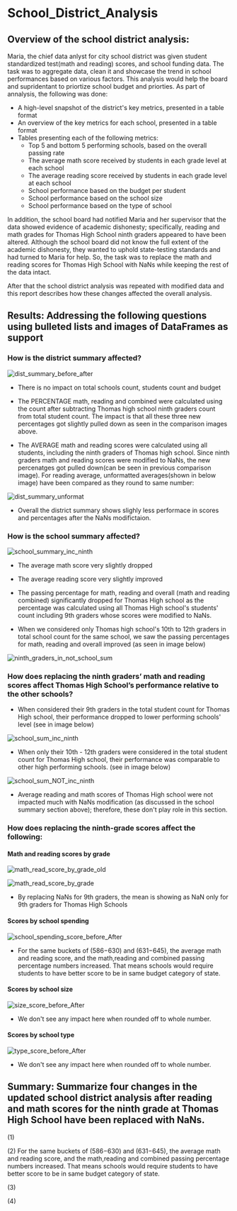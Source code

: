 # School_District_Analysis

## Overview of the school district analysis:
Maria, the chief data anlyst for city school district was given student standardized test(math and reading) scores, and school funding data. The task was to aggregate data, clean it and showcase the trend in school performances based on various factors. This analysis would help the board and supridentant to priortize school budget and priorties. As part of annalysis, the following was done:

* A high-level snapshot of the district's key metrics, presented in a table format
* An overview of the key metrics for each school, presented in a table format
* Tables presenting each of the following metrics:
    *   Top 5 and bottom 5 performing schools, based on the overall passing rate
    *   The average math score received by students in each grade level at each school
    *   The average reading score received by students in each grade level at each school
    *   School performance based on the budget per student
    *   School performance based on the school size 
    *   School performance based on the type of school

In addition, the school board had notified Maria and her supervisor that the data showed evidence of academic dishonesty; specifically, reading and math grades for Thomas High School ninth graders appeared to have been altered. Although the school board did not know the full extent of the academic dishonesty, they wanted to uphold state-testing standards and had turned to Maria for help. So, the task was to replace the math and reading scores for Thomas High School with NaNs while keeping the rest of the data intact. 

After that the school district analysis was repeated with modified data and this report describes how these changes affected the overall analysis.


## Results: Addressing the following questions using bulleted lists and images of DataFrames as support

### How is the district summary affected?

![dist_summary_before_after](https://github.com/Meghajain84/School_District_Analysis/blob/main/Resources/dist_summary_before_after.PNG)
    
* There is no impact on total schools count, students count and budget
        
* The PERCENTAGE math, reading and combined were calculated using the count after subtracting Thomas high school ninth graders count from total student count. The impact is that all these three new percentages got slightly pulled down as seen in the comparison images above.

* The AVERAGE math and reading scores were calculated using all students, including the ninth graders of Thomas high school. Since ninth graders math and reading scores were modified to NaNs, the new percenatges got pulled down(can be seen in previous comparison image). For reading average, unformatted averages(shown in below image) have been compared as they round to same number: 

![dist_summary_unformat](https://github.com/Meghajain84/School_District_Analysis/blob/main/Resources/dist_summary_unformat.PNG)

* Overall the district summary shows slighly less performace in scores and percentages after the NaNs modifictaion.

    
### How is the school summary affected?

![school_summary_inc_ninth](https://github.com/Meghajain84/School_District_Analysis/blob/main/Resources/school_summary_inc_ninth.PNG)
    
* The average math score very slightly dropped

* The average reading score very slightly improved

* The passing percentage for math, reading and overall (math and reading combined) significantly dropped for Thomas High school as the percentage was calculated using all Thomas High school's students' count including 9th graders whose scores were modified to NaNs. 

* When we considered only Thomas high school's 10th to 12th graders in total school count for the same school, we saw the passing percentages for math, reading and overall improved (as seen in image below)

![ninth_graders_in_not_school_sum](https://github.com/Meghajain84/School_District_Analysis/blob/main/Resources/ninth_graders_in_not_school_sum.PNG)
    
        
### How does replacing the ninth graders’ math and reading scores affect Thomas High School’s performance relative to the other schools?

* When considered their 9th graders in the total student count for Thomas High school, their performance dropped to lower performing schools' level (see in image below)

![school_sum_inc_ninth](https://github.com/Meghajain84/School_District_Analysis/blob/main/Resources/school_sum_inc_ninth.PNG)

* When only their 10th - 12th graders were considered in the total student count for Thomas High school, their performance was comparable to other high performing schools. (see in image below)

![school_sum_NOT_inc_ninth](https://github.com/Meghajain84/School_District_Analysis/blob/main/Resources/school_sum_NOT_inc_ninth.PNG) 

* Average reading and math scores of Thomas High school were not impacted much with NaNs modification (as discussed in the school summary section above); therefore, these don't play role in this section.

### How does replacing the ninth-grade scores affect the following:

#### Math and reading scores by grade

![math_read_score_by_grade_old](https://github.com/Meghajain84/School_District_Analysis/blob/main/Resources/school_sum_NOT_inc_ninth.PNG)

![math_read_score_by_grade](https://github.com/Meghajain84/School_District_Analysis/blob/main/Resources/school_sum_NOT_inc_ninth.PNG)

* By replacing NaNs for 9th graders, the mean is showing as NaN only for 9th graders for Thomas High Schools

#### Scores by school spending

![school_spending_score_before_After](https://github.com/Meghajain84/School_District_Analysis/blob/main/Resources/school_sum_NOT_inc_ninth.PNG)

* For the same buckets of ($586-$630) and ($631-$645), the average math and reading score, and the math,reading and combined passing percentage numbers increased. That means schools would require students to have better score to be in same budget category of state.

#### Scores by school size

![size_score_before_After](https://github.com/Meghajain84/School_District_Analysis/blob/main/Resources/school_sum_NOT_inc_ninth.PNG)

* We don't see any impact here when rounded off to whole number.

#### Scores by school type

![type_score_before_After](https://github.com/Meghajain84/School_District_Analysis/blob/main/Resources/school_sum_NOT_inc_ninth.PNG)

* We don't see any impact here when rounded off to whole number.

## Summary: Summarize four changes in the updated school district analysis after reading and math scores for the ninth grade at Thomas High School have been replaced with NaNs.

(1) 

(2) For the same buckets of ($586-$630) and ($631-$645), the average math and reading score, and the math,reading and combined passing percentage numbers increased. That means schools would require students to have better score to be in same budget category of state.

(3)

(4)